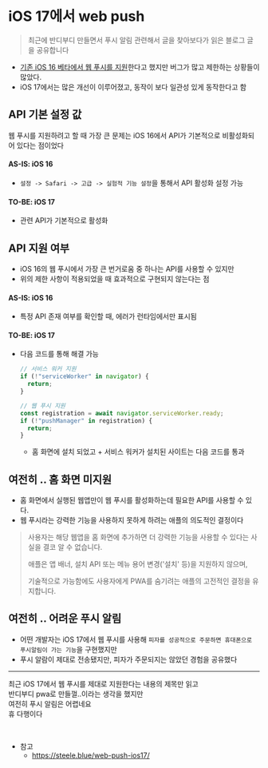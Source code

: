 # iOS 17에서 web push

> 최근에 반디부디 만들면서 푸시 알림 관련해서 글을 찾아보다가 읽은 블로그 글을 공유합니다

- [기존 iOS 16 베타에서 웹 푸시를 지원](https://developer.apple.com/videos/play/wwdc2022/10098/?time=869)한다고 했지만 버그가 많고 제한하는 상황들이 많았다.
- iOS 17에서는 많은 개선이 이루어졌고, 동작이 보다 일관성 있게 동작한다고 함

## API 기본 설정 값
웹 푸시를 지원하려고 할 때 가장 큰 문제는 iOS 16에서 API가 기본적으로 비활성화되어 있다는 점이었다

#### AS-IS: iOS 16
  - `설정 -> Safari -> 고급 -> 실험적 기능 설정`을 통해서 API 활성화 설정 가능
#### TO-BE: iOS 17
  - 관련 API가 기본적으로 활성화

## API 지원 여부 
- iOS 16의 웹 푸시에서 가장 큰 번거로움 중 하나는 API를 사용할 수 있지만
- 위의 제한 사항이 적용되었을 때 효과적으로 구현되지 않는다는 점

#### AS-IS: iOS 16
  - 특정 API 존재 여부를 확인할 때, 에러가 런타임에서만 표시됨
 
#### TO-BE: iOS 17
  - 다음 코드를 통해 해결 가능
    ``` js
    // 서비스 워커 지원
    if (!"serviceWorker" in navigator) {
      return;
    }
    
    // 웹 푸시 지원
    const registration = await navigator.serviceWorker.ready;
    if (!"pushManager" in registration) {
      return;
    }
    ```
    - 홈 화면에 설치 되었고 + 서비스 워커가 설치된 사이트는 다음 코드를 통과

## 여전히 .. 홈 화면 미지원
- 홈 화면에서 실행된 웹앱만이 웹 푸시를 활성화하는데 필요한 API를 사용할 수 있다.
- 웹 푸시라는 강력한 기능을 사용하지 못하게 하려는 애플의 의도적인 결정이다

> 사용자는 해당 웹앱을 홈 화면에 추가하면 더 강력한 기능을 사용할 수 있다는 사실을 결코 알 수 없습니다.
> 
> 애플은 앱 배너, 설치 API 또는 메뉴 용어 변경('설치' 등)을 지원하지 않으며,
> 
> 기술적으로 가능함에도 사용자에게 PWA를 숨기려는 애플의 고전적인 결정을 유지합니다.

## 여전히 .. 어려운 푸시 알림
- 어떤 개발자는 iOS 17에서 웹 푸시를 사용해 `피자를 성공적으로 주문하면 휴대폰으로 푸시알림이 가는 기능`을 구현했지만
- 푸시 알람이 제대로 전송됐지만, 피자가 주문되지는 않았던 경험을 공유했다

---

최근 iOS 17에서 웹 푸시를 제대로 지원한다는 내용의 제목만 읽고 <br />
반디부디 pwa로 만들껄..이라는 생각을 했지만 <br />
여전히 푸시 알림은 어렵네요 <br />
휴 다행이다 <br />

<br />

- 참고
  - https://steele.blue/web-push-ios17/ 
